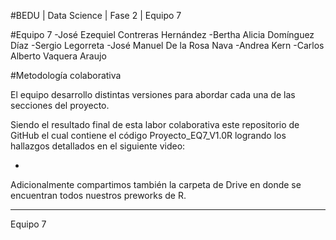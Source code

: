 #BEDU | Data Science | Fase 2 | Equipo 7

#Equipo 7
-José Ezequiel Contreras Hernández
-Bertha Alicia Domínguez Díaz
-Sergio Legorreta
-José Manuel De la Rosa Nava
-Andrea Kern
-Carlos Alberto Vaquera Araujo

#Metodología colaborativa

El equipo desarrollo distintas versiones para abordar cada una de las secciones del proyecto.

Siendo el resultado final de esta labor colaborativa este repositorio de GitHub el cual contiene el código Proyecto_EQ7_V1.0R logrando los hallazgos detallados en el siguiente video:

-

Adicionalmente compartimos también la carpeta de Drive en donde se encuentran todos nuestros preworks de R.

----
Equipo 7
